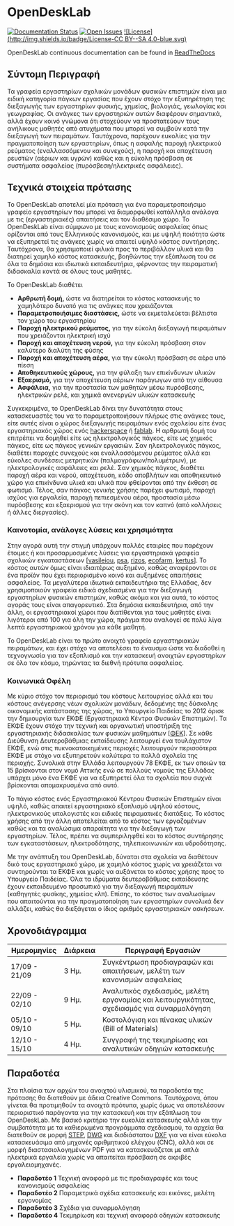 # OpenDeskLab
[![Documentation Status](https://readthedocs.org/projects/opendesklab/badge/?version=latest)](https://opendesklab.readthedocs.org/)
[![Open Issues](http://img.shields.io/github/issues/ellak-monades-aristeias/OpenDeskLab.svg)](https://github.com/ellak-monades-aristeias/OpenDeskLab/issues)
[![License](http://img.shields.io/badge/License-CC BY--SA 4.0-blue.svg)](https://github.com/ellak-monades-aristeias/OpenDeskLab/blob/master/LICENSE.md)

OpenDeskLab continuous documentation can be found in [ReadTheDocs](https://opendesklab.readthedocs.org/)

## Σύντομη Περιγραφή

Τα γραφεία εργαστηρίων σχολικών μονάδων φυσικών επιστημών είναι μια ειδική κατηγορία πάγκων εργασίας που έχουν στόχο την εξυπηρέτηση της διεξαγωγής των εργαστηρίων φυσικής, χημείας, βιολογιάς, γεωλογίας και γεωγραφίας. Οι ανάγκες των εργαστηριών αυτών διαφέρουν σημαντικά, αλλά έχουν κοινό γνώμονα ότι στοχεύουν να προστατεύουν τους ανήλικους μαθητές από ατυχήματα που μπορεί να συμβούν κατά την διεξαγωγή των πειραμάτων. Ταυτόχρονα, παρέχουν ευκολίες για την πραγματοποίηση των εργαστηρίων, όπως η ασφαλής παροχή ηλεκτρικού ρεύματος (εναλλασσόμενου και συνεχούς), η παροχή και αποχέτευση ρευστών (αέριων και υγρών) καθώς και η εύκολη πρόσβαση σε συστήματα ασφαλείας (πυρόσβεση/ηλεκτρικές ασφάλειες).

## Τεχνικά στοιχεία πρότασης
Το OpenDeskLab αποτελεί μία πρόταση για ένα παραμετροποιήσιμο γραφείο εργαστηρίων που μπορεί να διαμορφωθεί κατάλληλα ανάλογα με τις (εργαστηριακές) απαιτήσεις και τον διαθέσιμο χώρο. Το OpenDeskLab είναι σύμφωνο με τους κανονισμούς ασφαλείας όπως ορίζονται από τους Ελληνικούς κανονισμούς, και με υψηλή ποιότητα ώστε να εξυπηρετεί τις ανάγκες χωρίς να απαιτεί υψηλό κόστος συντήρησης. Ταυτόχρονα, θα χρησιμοποιεί φιλικά προς το περιβάλλον υλικά και θα διατηρεί χαμηλό κόστος κατασκευής, βοηθώντας την εξάπλωση του σε όλα τα δημόσια και ιδιωτικά εκπαιδευτήρια, φέρνοντας την πειραματική διδασκαλία κοντά σε όλους τους μαθητές.

Το OpenDeskLab διαθέτει

* __Αρθρωτή δομή,__ ώστε να διατηρείται το κόστος κατασκευής το χαμηλότερο δυνατό για τις ανάγκες που χρειάζονται
* __Παραμετροποιήσιμες διαστάσεις,__ ώστε να εκμεταλεύεται βέλτιστα τον χώρο του εργαστηρίου
* __Παροχή ηλεκτρικού ρεύματος,__ για την εύκολη διεξαγωγή πειραμάτων που χρειάζονται ηλεκτρική ισχύ
* __Παροχή και αποχέτευση νερού,__ για την εύκολη πρόσβαση στον καλύτερο διαλύτη της φύσης
* __Παροχή και αποχέτευση αέρα,__ για την εύκολη πρόσβαση σε αέρα υπό πίεση
* __Αποθηκευτικούς χώρους,__ για την φύλαξη των επικίνδυνων υλικών
* __Εξαερισμό,__ για την αποχέτευση αέριων παράγωγων από την αίθουσα
* __Ασφάλεια,__ για την προστασία των μαθητών μέσω πυρόσβεσης, ηλεκτρικών ρελέ, και χημικά ανενεργών υλικών κατασκευής

Συγκεκριμένα, το OpenDeskLab δίνει την δυνατότητα στους κατασκευαστές του να το παραμετροποιήσουν πλήρως στις ανάγκες τους, είτε αυτές είναι ο χώρος διεξαγωγής πειραμάτων ενός σχολείου είτε ένας εργαστηριακός χώρος ενός [hackerspace](https://en.wikipedia.org/wiki/Hackerspace) ή [fablab](https://en.wikipedia.org/wiki/Fab_lab). Η αρθρωτή δομή του επιτρέπει να δομηθεί είτε ως ηλεκτρολογικός πάγκος, είτε ως χημικός πάγκος, είτε ως πάγκος γενικών εργασιών. Σαν ηλεκτρολογικός πάγκος, διαθέτει παροχές συνεχούς και εναλλασσόμενου ρεύματος αλλά και εύκολες συνδέσεις μετρητικών (παλμογράφων/πολυμέτρων), με ηλεκτρολογικές ασφάλειες και ρελέ. Σαν χημικός πάγκος, διαθέτει παροχή αέρα και νερού, αποχέτευση, κάδο αποβλήτων και αποθηκευτικό χώρο για επικίνδυνα υλικά και υλικά που φθείρονται από την έκθεση σε φωτισμό. Τέλος, σαν πάγκος γενικής χρήσης παρέχει φωτισμό, παροχή ισχύος για εργαλεία, παροχή πεπιεσμένου αέρα, προστασία μέσω πυρόσβεσης και εξαερισμού για την σκόνη και τον καπνό (από κολλήσεις ή άλλες διεργασίες).

### Καινοτομία, ανάλογες λύσεις και χρησιμότητα
Στην αγορά αυτή την στιγμή υπάρχουν πολλές εταιρίες που παρέχουν έτοιμες ή και προσαρμοσμένες λύσεις για εργαστηριακά γραφεία σχολικών εγκαταστάσεων \[[vasileiou](http://www.basileiou.com/), [psa](http://www.psalaboratoryfurniture.com/), [rizos](http://rizos.com.gr/epipla-ergastiriou-epiplwsi.html), [ecofarm](http://www.ecofarm.net/plist.php?cat_id=24), [kertus](http://www.kertus.gr/pharmacists/index.php?option=com_k2&view=itemlist&task=category&id=80:%CE%AD%CF%80%CE%B9%CF%80%CE%BB%CE%B1-%CE%B5%CF%81%CE%B3%CE%B1%CF%83%CF%84%CE%B7%CF%81%CE%AF%CE%BF%CF%85&lang=el)\]. Το κόστος αυτών όμως είναι ιδιαιτέρως αυξημένο, καθώς αναφέρονται σε ένα προϊόν που έχει περιορισμένο κοινό και αυξημένες απαιτήσεις ασφαλείας. Τα μεγαλύτερα ιδιωτικά εκπαιδευτήρια της Ελλάδας, δεν χρησιμοποιούν γραφεία ειδικά σχεδιασμένα για την διεξαγωγή εργαστηρίων φυσικών επιστημών, καθώς ακόμα και για αυτά, το κόστος αγοράς τους είναι απαγορευτικό. Στα δημόσια εκπαιδευτήρια, από την άλλη, οι εργαστηριακοί χώροι που διατίθενται για τους μαθητές είναι λιγότεροι από 100 για όλη την χώρα, πράγμα που αναλογεί σε πολύ λίγα λεπτά εργαστηριακού χρόνου για κάθε μαθητή.

Το OpenDeskLab είναι το πρώτο ανοιχτό γραφείο εργαστηριακών πειραμάτων, και έχει στόχο να αποτελέσει το έναυσμα ώστε να διαδοθεί η τεχνογνωσία για τον εξοπλισμό και την κατασκευή ανοιχτών εργαστηρίων σε όλο τον κόσμο, τηρώντας τα διεθνή πρότυπα ασφαλείας. 

### Κοινωνικά Οφέλη
Με κύριο στόχο τον περιορισμό του κόστους λειτουργίας αλλά και του κόστους ανέγερσης νέων σχολικών μονάδων, δεδομένης της δύσκολης οικονομικής κατάστασης της χώρας, το Υπουργείο Παιδείας το 2012 όρισε την δημιουργία των ΕΚΦΕ (Εργαστηριακά Κέντρα Φυσικών Επιστημών). Τα ΕΚΦΕ έχουν στόχο την τεχνική και οργανωτική υποστήριξη της εργαστηριακής διδασκαλίας των φυσικών μαθημάτων \[[ΦΕΚ](http://edu.klimaka.gr/arxeio/nomothesia-fek/fek-2314-2012-epilogh-ypevthynoi-scholikes-drasthriothtes-klimaka.pdf)\]. Σε κάθε Διεύθυνση Δευτεροβάθμιας εκπαίδευσης λειτουργεί ένα τουλάχιστον ΕΚΦΕ, ενώ στις πυκνοκατοικημένες περιοχές λειτουργούν περισσότερα ΕΚΦΕ με στόχο να εξυπηρετούν καλύτερα τα πολλά σχολεία της περιοχής. Συνολικά στην Ελλάδα λειτουργούν 78 ΕΚΦΕ, εκ των οποιών τα 15 βρίσκονται στον νομό Αττικής ενώ σε πολλούς νομούς της Ελλάδας υπάρχει μόνο ένα ΕΚΦΕ για να εξυπηρετεί όλα τα σχολεία που συχνά βρίσκονται απομακρυσμένα από αυτό.

Το πάγιο κόστος ενός Εργαστηριακού Κέντρου Φυσικών Επιστημών είναι υψηλό, καθώς απαιτεί εργαστηριακό εξοπλισμό υψηλού κόστους, ηλεκτρονικούς υπολογιστές και ειδικές πειραματικές διατάξεις. Το κόστος χρήσης από την άλλη αποτελείται από το κόστος των εργαζομένων καθώς και τα αναλώσιμα απαραίτητα για την διεξαγωγή των εργαστηρίων. Τέλος, πρέπει να συμπεριληφθεί και το κόστος συντήρησης των εγκαταστάσεων, ηλεκτροδότησης, τηλεπικοινωνιών και υδροδότησης.

Με την ανάπτυξη του OpenDeskLab, δύναται στα σχολεία να διαθέτουν δικό τους εργαστηριακό χώρο, με χαμηλό κόστος χωρίς να χρειάζεται να συντηρούνται τα ΕΚΦΕ και χωρίς να αυξάνεται το κόστος χρήσης προς το Υπουργείο Παιδείας. Όλα τα ιδρύματα δευτεροβάθμιας εκπαίδευσης έχουν εκπαιδευμένο προσωπικό για την διεξαγωγή πειραμάτων (καθηγητές φυσίκης, χημείας κλπ). Επίσης, το κόστος των αναλωσίμων που απαιτούνται για την πραγματοποίηση των εργαστηρίων συνολικά δεν αλλάζει, καθώς θα διεξάγεται ο ίδιος αριθμός εργαστηριακών ασκήσεων.

## Χρονοδιάγραμμα
| Ημερομηνίες	| Διάρκεια | Περιγραφή Εργασιών 																		|
|---------------|----------|--------------------------------------------------------------------------------------------|
| 17/09 - 21/09 | 3 Ημ.    | Συγκέντρωση προδιαγραφών και απαιτήσεων, μελέτη των κανονισμών ασφαλείας 					|
| 22/09 - 02/10 | 9 Ημ.    | Αναλυτικός σχεδιασμός, μελέτη εργονομίας και λειτουργικότητας, σχεδιασμός για συναρμολόγηση|
| 05/10 - 09/10 | 5 Ημ.    | Κοστολόγιση και πίνακας υλικών (Bill of Materials) 										|
| 12/10 - 15/10 | 4 Ημ.  | Συγγραφή της τεκμηρίωσης και αναλυτικών οδηγιών κατασκευής 								|

## Παραδοτέα
Στα πλαίσια των αρχών του ανοιχτού υλισμικού, τα παραδοτέα της πρότασης θα διατεθούν με άδεια Creative Commons. Ταυτόχρονα, όπου γίνεται θα προτιμηθούν τα ανοιχτά πρότυπα, χωρίς όμως να αποτελέσουν περιοριστικό παράγοντα για την κατασκευή και την εξάπλωση του OpenDeskLab. Με βασικό κριτήριο την ευκολία κατασκευής αλλά και την συμβατότητα με τα καθιερωμένα προγράμματα σχεδιασμού, τα αρχεία θα διατεθούν σε μορφή [STEP](https://en.wikipedia.org/wiki/ISO_10303-21), [DWG](https://en.wikipedia.org/wiki/.dwg) και δισδιάστατου [DXF](https://en.wikipedia.org/wiki/AutoCAD_DXF) για να είναι εύκολα κατασκευάσιμα από μηχανές αριθμητικού ελέγχου (CNC), αλλά και σε μορφή διαστασιολογημένων PDF για να κατασκευάζεται με απλά ηλεκτρικά εργαλεία χωρίς να απαιτείται πρόσβαση σε ακριβές εργαλειομηχανές.

* __Παραδοτέο 1__ Τεχνική αναφορά με τις προδιαγραφές και τους κανονισμούς ασφαλείας
* __Παραδοτέο 2__ Παραμετρικά σχέδια κατασκευής και εικόνες, μελέτη εργονομίας
* __Παραδοτέο 3__ Σχέδια για συναρμολόγηση
* __Παραδοτέο 4__ Τεκμηρίωση και τεχνική αναφορά οδηγιών κατασκευής
